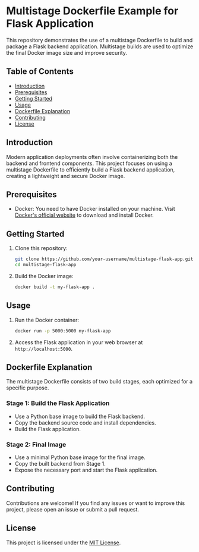 # Multistage Dockerfile Example for Flask Application

This repository demonstrates the use of a multistage Dockerfile to build and package a Flask backend application. Multistage builds are used to optimize the final Docker image size and improve security.

## Table of Contents

- [Introduction](#introduction)
- [Prerequisites](#prerequisites)
- [Getting Started](#getting-started)
- [Usage](#usage)
- [Dockerfile Explanation](#dockerfile-explanation)
- [Contributing](#contributing)
- [License](#license)

## Introduction

Modern application deployments often involve containerizing both the backend and frontend components. This project focuses on using a multistage Dockerfile to efficiently build a Flask backend application, creating a lightweight and secure Docker image.

## Prerequisites

- Docker: You need to have Docker installed on your machine. Visit [Docker's official website](https://www.docker.com/get-started) to download and install Docker.

## Getting Started

1. Clone this repository:
   ```sh
   git clone https://github.com/your-username/multistage-flask-app.git
   cd multistage-flask-app
   ```

2. Build the Docker image:
   ```sh
   docker build -t my-flask-app .
   ```

## Usage

1. Run the Docker container:
   ```sh
   docker run -p 5000:5000 my-flask-app
   ```

2. Access the Flask application in your web browser at `http://localhost:5000`.

## Dockerfile Explanation

The multistage Dockerfile consists of two build stages, each optimized for a specific purpose.

### Stage 1: Build the Flask Application

- Use a Python base image to build the Flask backend.
- Copy the backend source code and install dependencies.
- Build the Flask application.

### Stage 2: Final Image

- Use a minimal Python base image for the final image.
- Copy the built backend from Stage 1.
- Expose the necessary port and start the Flask application.

## Contributing

Contributions are welcome! If you find any issues or want to improve this project, please open an issue or submit a pull request.

## License

This project is licensed under the [MIT License](LICENSE).

